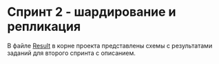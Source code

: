 # Спринт 2 - шардирование и репликация

В файле [Result](./Result.drawio) в корне проекта представлены схемы с результатами заданий для второго спринта с описанием.